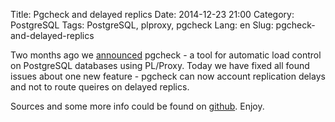 Title: Pgcheck and delayed replics
Date: 2014-12-23 21:00
Category: PostgreSQL
Tags: PostgreSQL, plproxy, pgcheck
Lang: en
Slug: pgcheck-and-delayed-replics

Two months ago we [announced]({filename}/pgcheck_announce_en.md) pgcheck - a tool for automatic load control on PostgreSQL databases using PL/Proxy. Today we have fixed all found issues about one new feature - pgcheck can now account replication delays and not to route queires on delayed replics.

Sources and some more info could be found on [github](https://github.com/yandex/pgcheck). Enjoy.
